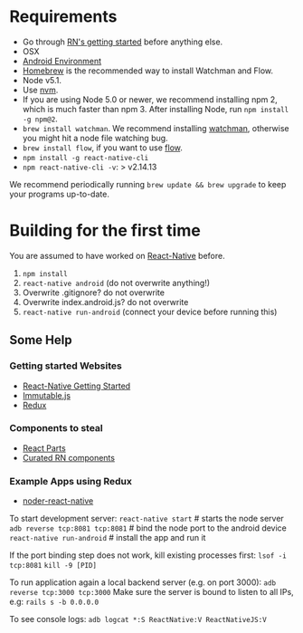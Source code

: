 # Requirements
- Go through [RN's getting started](https://facebook.github.io/react-native/docs/getting-started.html#content) before anything else.
- OSX
- [Android Environment](https://facebook.github.io/react-native/docs/android-setup.html#content)
- [Homebrew](http://brew.sh/) is the recommended way to install Watchman and Flow.
- Node v5.1.
- Use [nvm](https://github.com/creationix/nvm#installation).
- If you are using Node 5.0 or newer, we recommend installing npm 2, which is much faster than npm 3. After installing Node, run `npm install -g npm@2`.
- `brew install watchman`. We recommend installing [watchman](https://facebook.github.io/watchman/docs/install.html), otherwise you might hit a node file watching bug.
- `brew install flow`, if you want to use [flow](http://flowtype.org/).
- `npm install -g react-native-cli`
- `npm react-native-cli -v`: > v2.14.13


We recommend periodically running `brew update && brew upgrade` to keep your programs up-to-date.

# Building for the first time

You are assumed to have worked on [React-Native](https://facebook.github.io/react-native/docs/getting-started.html#content) before.

1. `npm install`
2. `react-native android` (do not overwrite anything!)
3. Overwrite .gitignore? do not overwrite
4. Overwrite index.android.js? do not overwrite
5. `react-native run-android` (connect your device before running this)

## Some Help

### Getting started Websites
- [React-Native Getting Started](https://facebook.github.io/react-native/docs/getting-started.html#content)
- [Immutable.js](http://facebook.github.io/immutable-js/docs/#/)
- [Redux](http://redux.js.org/)

### Components to steal
- [React Parts](https://react.parts/native)
- [Curated RN components](https://github.com/jondot/awesome-react-native)

### Example Apps using Redux
- [noder-react-native](https://github.com/soliury/noder-react-native)


To start development server:
`react-native start`              # starts the node server
`adb reverse tcp:8081 tcp:8081`   # bind the node port to the android device
`react-native run-android`        # install the app and run it

If the port binding step does not work, kill existing processes first:
`lsof -i tcp:8081`
`kill -9 [PID]`

To run application again a local backend server (e.g. on port 3000):
`adb reverse tcp:3000 tcp:3000`
Make sure the server is bound to listen to all IPs, e.g:
`rails s -b 0.0.0.0`

To see console logs:
`adb logcat *:S ReactNative:V ReactNativeJS:V`
